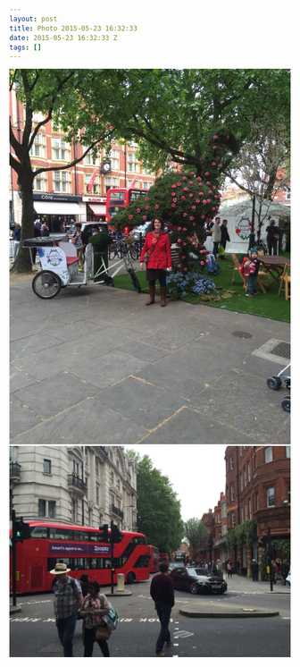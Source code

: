 ```yaml
---
layout: post
title: Photo 2015-05-23 16:32:33
date: 2015-05-23 16:32:33 Z
tags: []
---
```

![](/media/2015/05/119689239707_0.jpg)
![](/media/2015/05/119689239707_1.jpg)
